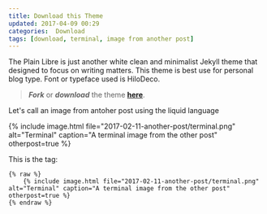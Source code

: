 ```yaml
---
title: Download this Theme
updated: 2017-04-09 00:29
categories:  Download
tags: [download, terminal, image from another post]
---
```


The Plain Libre is just another white clean and minimalist Jekyll theme that 
designed to focus on writing matters. This theme is best use for personal blog 
type. Font or typeface used is HiloDeco.

> **_Fork_** or **_download_** the theme [**here**](https://github.com/frnmst/the-plain-libre).

<!--more-->

Let's call an image from antoher post using the liquid language

{% include image.html file="2017-02-11-another-post/terminal.png" alt="Terminal" caption="A terminal image from the other post" otherpost=true %}

This is the tag:

```liquid
{% raw %}
    {% include image.html file="2017-02-11-another-post/terminal.png" alt="Terminal" caption="A terminal image from the other post" otherpost=true %}
{% endraw %}
```
